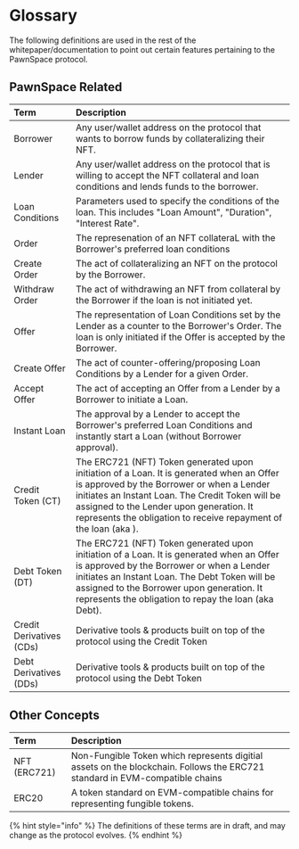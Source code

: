 # Glossary

The following definitions are used in the rest of the whitepaper/documentation to point out certain features pertaining to the PawnSpace protocol. 

## PawnSpace Related

| **Term** | Description |
| :--- | :--- |
| Borrower | Any user/wallet address on the protocol that wants to borrow funds by collateralizing their NFT. |
| Lender | Any user/wallet address on the protocol that is willing to accept the NFT collateral and loan conditions and lends funds to the borrower. |
| Loan Conditions | Parameters used to specify the conditions of the loan. This includes "Loan Amount", "Duration", "Interest Rate".  |
| Order | The represenation of an NFT collateraL with the Borrower's preferred loan conditions |
| Create Order | The act of collateralizing an NFT on the protocol by the Borrower. |
| Withdraw Order | The act of withdrawing an NFT from collateral by the Borrower if the loan is not initiated yet. |
| Offer | The representation of Loan Conditions set by the Lender as a counter to the Borrower's Order.  The loan is only initiated if the Offer is accepted by the Borrower. |
| Create Offer | The act of counter-offering/proposing Loan Conditions by a Lender for a given Order. |
| Accept Offer | The act of accepting an Offer from a Lender by a Borrower to initiate a Loan. |
| Instant Loan | The approval by a Lender to accept the Borrower's preferred Loan Conditions and instantly start a Loan (without Borrower approval). |
| Credit Token \(CT\) | The ERC721 (NFT) Token generated upon initiation of a Loan. It is generated when an Offer is approved by the Borrower or when a Lender initiates an Instant Loan. The Credit Token will be assigned to the Lender upon generation. It represents the obligation to receive repayment of the loan (aka ). |
| Debt Token \(DT\) | The ERC721 (NFT) Token generated upon initiation of a Loan. It is generated when an Offer is approved by the Borrower or when a Lender initiates an Instant Loan. The Debt Token will be assigned to the Borrower upon generation. It represents the obligation to repay the loan (aka Debt). |
| Credit Derivatives \(CDs\) | Derivative tools & products built on top of the protocol using the Credit Token |
| Debt Derivatives \(DDs\) | Derivative tools & products built on top of the protocol using the Debt Token |

## Other Concepts

| **Term** | Description |
| :--- | :--- |
| NFT \(ERC721\) | Non-Fungible Token which represents digitial assets on the blockchain. Follows the ERC721 standard in EVM-compatible chains |
| ERC20 | A token standard on EVM-compatible chains for representing fungible tokens. |

{% hint style="info" %}
The definitions of these terms are in draft, and may change as the protocol evolves.
{% endhint %}
